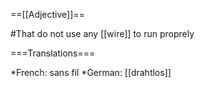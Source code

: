 ==[[Adjective]]==

#That do not use any [[wire]] to run proprely

===Translations===

*French: sans fil
*German: [[drahtlos]]